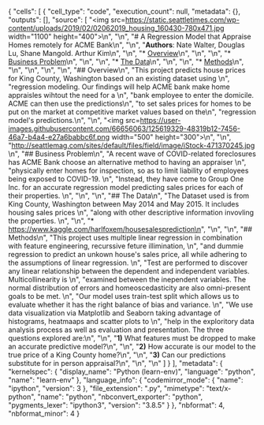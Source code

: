 {
 "cells": [
  {
   "cell_type": "code",
   "execution_count": null,
   "metadata": {},
   "outputs": [],
   "source": [
    "<img src=https://static.seattletimes.com/wp-content/uploads/2019/02/02062019_housing_160430-780x471.jpg width=\"1100\" height=\"400\">\n",
    "\n",
    "# A Regression Model that Appraise Homes remotely for ACME Bank\n",
    "\n",
    "**Authors**: Nate Walter, Douglas Lu, Shane Mangold. Arthur Kim\n",
    "\n",
    "* [Overview](#Overview)\n",
    "\n",
    "\n",
    "* [Business Problem](#Business-Problem)\n",
    "\n",
    "\n",
    "* [The Data](#The-Data)\n",
    "\n",
    "\n",
    "* [Methods](#methods)\n",
    "\n",
    "\n",
    "\n",
    "\n",
    "## Overview\n",
    "This project predicts house prices for King County, Washington based on an existing dataset using \n",
    "regression modeling. Our findings will help ACME bank make home appraisles wihtout the need for a \n",
    "bank employee to enter the domicile. ACME can then use the predictions\n",
    "to set sales prices for homes to be put on the market at competitive market values based on the\n",
    "regression model's predictions.\n",
    "\n",
    "<img src=https://user-images.githubusercontent.com/66656063/125619329-48319b12-7456-46a7-b4a4-e27a6babbc6f.png width=\"500\" height=\"300\">\n",
    "\n",
    "http://seattlemag.com/sites/default/files/field/image/iStock-471370245.jpg \n",
    "## Business Problem\n",
    "A recent wave of COVID-related foreclosures has ACME Bank choose an alternative method to having an appraiser \n",
    "physically enter homes for inspection, so as to limit liability of employees being exposed to COVID-19. \n",
    "Instead, they have come to Group One Inc. for an accurate regression model predicting sales prices for each of their properties. \n",
    "\n",
    "\n",
    "## The Data\n",
    "The Dataset used is from King County, Washington between May 2014 and May 2015. It includes housing sales prices \n",
    "along with other descriptive information invovling the properties. \n",
    "\n",
    "* https://www.kaggle.com/harlfoxem/housesalesprediction\n",
    "\n",
    "\n",
    "## Methods\n",
    "This project uses  multiple linear regression in combination with feature engineering, recurssive feture illimination, \n",
    "and dummie regression to predict an unkown house's sales price, all while adhering to the assumptions of linear regression. \n",
    "Test are performed to discover any linear relationship between the dependent and independent variables. Multicollinearity is \n",
    "examined between the inependent variables. The normal distribution of errors and homeoscedasticity are also omni-present goals to be met.  \n",
    "Our model uses train-test split which allows us to evaluate whether it has the right balance of bias and variance. \n",
    "We use data visualization via Matplotlib and Seaborn taking advantage of histograms, heatmaaps and scatter plots to \n",
    "help in the exploritory data analysis process as well as evaluation and presentation. The three questions explored are:\n",
    "\n",
    "**1)** What features must be dropped to make an accurate predictive model?\n",
    "\n",
    "**2)** How accurate is our model to the true price of a King County home?\n",
    "\n",
    "**3)** Can our predictions substitute for in person appraisal?\n",
    "\n",
    "\n"
   ]
  }
 ],
 "metadata": {
  "kernelspec": {
   "display_name": "Python (learn-env)",
   "language": "python",
   "name": "learn-env"
  },
  "language_info": {
   "codemirror_mode": {
    "name": "ipython",
    "version": 3
   },
   "file_extension": ".py",
   "mimetype": "text/x-python",
   "name": "python",
   "nbconvert_exporter": "python",
   "pygments_lexer": "ipython3",
   "version": "3.8.5"
  }
 },
 "nbformat": 4,
 "nbformat_minor": 4
}
